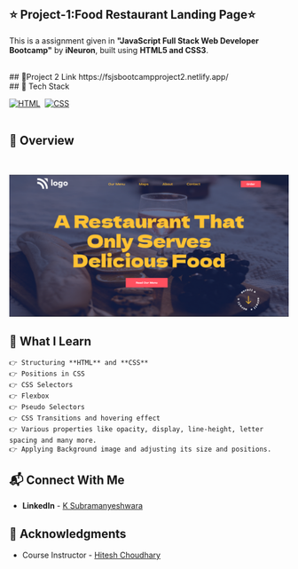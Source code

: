 ## ⭐ Project-1:Food Restaurant Landing Page⭐
This is a assignment given in **"JavaScript Full Stack Web Developer Bootcamp"** by **iNeuron**, built using **HTML5 and CSS3**.


<br>
## 🔗Project 2 Link
https://fsjsbootcampproject2.netlify.app/


<br>
## 📌 Tech Stack

[![HTML](https://img.shields.io/badge/html5%20-%23E34F26.svg?&style=for-the-badge&logo=html5&logoColor=white)](https://github.com/pk170970)&nbsp;
[![CSS](https://img.shields.io/badge/css3%20-%231572B6.svg?&style=for-the-badge&logo=css3&logoColor=white)](https://github.com/pk170970)&nbsp;
<br>
<br>

## 📌 Overview

<br>

![Screenshot](./screenshot2.png)


## 📌 What I Learn
    👉 Structuring **HTML** and **CSS**
    👉 Positions in CSS
    👉 CSS Selectors
    👉 Flexbox
    👉 Pseudo Selectors
    👉 CSS Transitions and hovering effect
    👉 Various properties like opacity, display, line-height, letter spacing and many more.
    👉 Applying Background image and adjusting its size and positions.


## 📬 Connect With Me

- **LinkedIn** - [K Subramanyeshwara](https://www.linkedin.com/in/ksubramanyeshwara)

## 📌 Acknowledgments

- Course Instructor - [Hitesh Choudhary](https://github.com/hiteshchoudhary)
